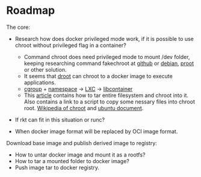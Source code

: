 Roadmap
====

The core:

* Research how does docker privileged mode work, if it is possible to use chroot without privileged flag in a container?
	* Command chroot does need privileged mode to mount /dev folder, keeping researching command fakechroot at [github](https://git.io/vdnm1) or [debian](https://goo.gl/39cX9f), [proot](https://git.io/vdnmQ) or other solution.
	* It seems that [droot](https://git.io/vdnYQ) can chroot to a docker image to execute applications.
	* [cgroup](https://goo.gl/9iALHX) + [namespace](https://goo.gl/ki7A7s) -> [LXC](https://goo.gl/xyGEzu) -> [libcontainer](https://git.io/vdnO4)
	* This [article](https://goo.gl/ngTwR7) contains how to tar entire filesystem and chroot into it. Also contains a link to a script to copy some nessary files into chroot root. [Wikipedia of chroot](https://goo.gl/ksHZgG) and [ubuntu document](https://goo.gl/C8rtvn).

* If rkt can fit in this situation or runc?

* When docker image format will be replaced by OCI image format.

Download base image and publish derived image to registry:

* How to untar docker image and mount it as a rootfs?
* How to tar a mounted folder to docker image?
* Push image tar to docker registry.
